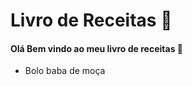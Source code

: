 # Livro de Receitas :cactus:

#### Olá Bem vindo ao meu livro de receitas :cake:

- Bolo baba de moça
